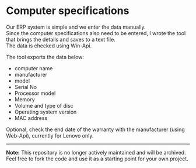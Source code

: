 # Computer specifications

Our ERP system is simple and we enter the data manually. \
Since the computer specifications also need to be entered, I wrote the tool that brings the details and saves to a text file. \
The data is checked using Win-Api.

The tool exports the data below:

* computer name
* manufacturer
* model
* Serial No
* Processor model
* Memory
* Volume and type of disc
* Operating system version
* MAC address

Optional, check the end date of the warranty with the manufacturer (using Web-Api), currently for Lenovo only.

---
**Note:** This repository is no longer actively maintained and will be archived. Feel free to fork the code and use it as a starting point for your own project.
